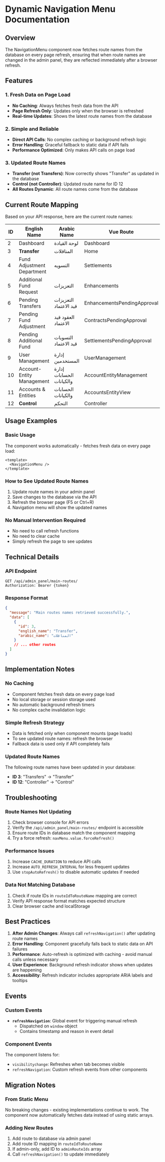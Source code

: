 # Dynamic Navigation Menu Documentation

## Overview

The NavigationMenu component now fetches route names from the database on every page refresh, ensuring that when route names are changed in the admin panel, they are reflected immediately after a browser refresh.

## Features

### 1. **Fresh Data on Page Load**

- **No Caching**: Always fetches fresh data from the API
- **Page Refresh Only**: Updates only when the browser is refreshed
- **Real-time Updates**: Shows the latest route names from the database

### 2. **Simple and Reliable**

- **Direct API Calls**: No complex caching or background refresh logic
- **Error Handling**: Graceful fallback to static data if API fails
- **Performance Optimized**: Only makes API calls on page load

### 3. **Updated Route Names**

- **Transfer (not Transfers)**: Now correctly shows "Transfer" as updated in the database
- **Control (not Controller)**: Updated route name for ID 12
- **All Routes Dynamic**: All route names come from the database

## Current Route Mapping

Based on your API response, here are the current route names:

| ID  | English Name               | Arabic Name              | Vue Route                   |
| --- | -------------------------- | ------------------------ | --------------------------- |
| 2   | Dashboard                  | لوحة القيادة             | Dashboard                   |
| 3   | **Transfer**               | المناقلات                | Home                        |
| 4   | Fund Adjustment Department | التسويه                  | Settlements                 |
| 5   | Additional Fund Request    | التعزيزات                | Enhancements                |
| 6   | Pending Transfers          | التعزيزات قيد الاعتماد   | EnhancementsPendingApproval |
| 7   | Pending Fund Adjustment    | العقود قيد الاعتماد      | ContractsPendingApproval    |
| 8   | Pending Additional Fund    | التسويات قيد الاعتماد    | SettlementsPendingApproval  |
| 9   | User Management            | إدارة المستخدمين         | UserManagement              |
| 10  | Account-Entity Management  | إدارة الحسابات والكيانات | AccountEntityManagement     |
| 11  | Accounts & Entities        | الحسابات والكيانات       | AccountsEntityView          |
| 12  | **Control**                | التحكم                   | Controller                  |

## Usage Examples

### Basic Usage

The component works automatically - fetches fresh data on every page load:

```vue
<template>
  <NavigationMenu />
</template>
```

### How to See Updated Route Names

1. Update route names in your admin panel
2. Save changes to the database via the API
3. Refresh the browser page (F5 or Ctrl+R)
4. Navigation menu will show the updated names

### No Manual Intervention Required

- No need to call refresh functions
- No need to clear cache
- Simply refresh the page to see updates

## Technical Details

### API Endpoint

```
GET /api/admin_panel/main-routes/
Authorization: Bearer {token}
```

### Response Format

```json
{
  "message": "Main routes names retrieved successfully.",
  "data": [
    {
      "id": 3,
      "english_name": "Transfer",
      "arabic_name": "المناقلات"
    }
    // ... other routes
  ]
}
```

## Implementation Notes

### No Caching

- Component fetches fresh data on every page load
- No local storage or session storage used
- No automatic background refresh timers
- No complex cache invalidation logic

### Simple Refresh Strategy

- Data is fetched only when component mounts (page loads)
- To see updated route names: refresh the browser
- Fallback data is used only if API completely fails

### Updated Route Names

The following route names have been updated in your database:

- **ID 3**: "Transfers" → "Transfer"
- **ID 12**: "Controller" → "Control"

## Troubleshooting

### Route Names Not Updating

1. Check browser console for API errors
2. Verify the `/api/admin_panel/main-routes/` endpoint is accessible
3. Ensure route IDs in database match the component mapping
4. Try a force refresh: `navMenu.value.forceRefresh()`

### Performance Issues

1. Increase `CACHE_DURATION` to reduce API calls
2. Increase `AUTO_REFRESH_INTERVAL` for less frequent updates
3. Use `stopAutoRefresh()` to disable automatic updates if needed

### Data Not Matching Database

1. Check if route IDs in `routeIdToRouteName` mapping are correct
2. Verify API response format matches expected structure
3. Clear browser cache and localStorage

## Best Practices

1. **After Admin Changes**: Always call `refreshNavigation()` after updating route names
2. **Error Handling**: Component gracefully falls back to static data on API failures
3. **Performance**: Auto-refresh is optimized with caching - avoid manual calls unless necessary
4. **User Experience**: Background refresh indicator shows when updates are happening
5. **Accessibility**: Refresh indicator includes appropriate ARIA labels and tooltips

## Events

### Custom Events

- **`refreshNavigation`**: Global event for triggering manual refresh
  - Dispatched on `window` object
  - Contains timestamp and reason in event detail

### Component Events

The component listens for:

- `visibilitychange`: Refreshes when tab becomes visible
- `refreshNavigation`: Custom refresh events from other components

## Migration Notes

### From Static Menu

No breaking changes - existing implementations continue to work. The component now automatically fetches data instead of using static arrays.

### Adding New Routes

1. Add route to database via admin panel
2. Add route ID mapping in `routeIdToRouteName`
3. If admin-only, add ID to `adminRouteIds` array
4. Call `refreshNavigation()` to update immediately
